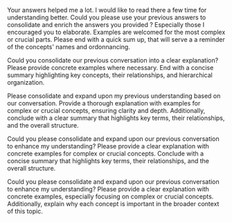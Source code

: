Your answers helped me a lot. I would like to read there a few time for understanding better. Could you please use your previous answers to consolidate and enrich the answers you provided ? Especially those I encouraged you to elaborate. Examples are welcomed for the most complex or crucial parts. Please end with a quick sum up, that will serve a a reminder of the concepts' names and ordonnancing.

Could you consolidate our previous conversation into a clear explanation? Please provide concrete examples where necessary. End with a concise summary highlighting key concepts, their relationships, and hierarchical organization.

Please consolidate and expand upon my previous understanding based on our conversation. Provide a thorough explanation with examples for complex or crucial concepts, ensuring clarity and depth. Additionally, conclude with a clear summary that highlights key terms, their relationships, and the overall structure.

Could you please consolidate and expand upon our previous conversation to enhance my understanding? Please provide a clear explanation with concrete examples for complex or crucial concepts. Conclude with a concise summary that highlights key terms, their relationships, and the overall structure.

Could you please consolidate and expand upon our previous conversation to enhance my understanding? Please provide a clear explanation with concrete examples, especially focusing on complex or crucial concepts. Additionally, explain why each concept is important in the broader context of this topic.
